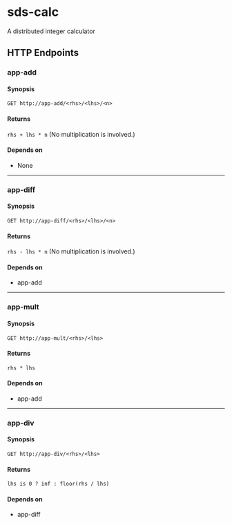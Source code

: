 # sds-calc
A distributed integer calculator

## HTTP Endpoints
### app-add
#### Synopsis
```
GET http://app-add/<rhs>/<lhs>/<n>
```
#### Returns
`rhs + lhs * n` (No multiplication is involved.)
#### Depends on
- None

--------

### app-diff
#### Synopsis
```
GET http://app-diff/<rhs>/<lhs>/<n>
```
#### Returns
`rhs - lhs * n` (No multiplication is involved.)
#### Depends on
- app-add

--------

### app-mult
#### Synopsis
```
GET http://app-mult/<rhs>/<lhs>
```
#### Returns
`rhs * lhs`
#### Depends on
- app-add

--------

### app-div
#### Synopsis
```
GET http://app-div/<rhs>/<lhs>
```
#### Returns
`lhs is 0 ? inf : floor(rhs / lhs)`
#### Depends on
- app-diff
